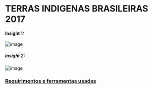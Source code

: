 # TERRAS INDIGENAS BRASILEIRAS 2017

#### Insight 1:
![image](https://user-images.githubusercontent.com/104772356/194637724-6200f8e7-08ac-49ef-ad0c-a4d61b1d702b.png)

##### Insight 2:
![image](https://user-images.githubusercontent.com/104772356/194638150-0da12505-cbf5-4700-a87a-e5b9b85cc2e3.png)

### [Requirimentos e ferramentas usadas](https://github.com/Gustavomichel/Exploratory-data-analysis-Brazil-indigenous-land/blob/master/requirements.txt)


